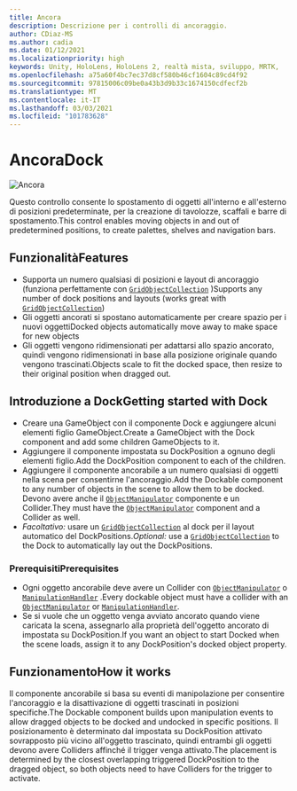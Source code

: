 ```yaml
---
title: Ancora
description: Descrizione per i controlli di ancoraggio.
author: CDiaz-MS
ms.author: cadia
ms.date: 01/12/2021
ms.localizationpriority: high
keywords: Unity, HoloLens, HoloLens 2, realtà mista, sviluppo, MRTK,
ms.openlocfilehash: a75a60f4bc7ec37d8cf580b46cf1604c89cd4f92
ms.sourcegitcommit: 97815006c09be0a43b3d9b33c1674150cdfecf2b
ms.translationtype: MT
ms.contentlocale: it-IT
ms.lasthandoff: 03/03/2021
ms.locfileid: "101783628"
---
```

# <a name="dock"></a><span data-ttu-id="7cc75-104">Ancora</span><span class="sxs-lookup"><span data-stu-id="7cc75-104">Dock</span></span>

![Ancora](../images/dock/MRTK_UX_Dock_Main.png)

<span data-ttu-id="7cc75-106">Questo controllo consente lo spostamento di oggetti all'interno e all'esterno di posizioni predeterminate, per la creazione di tavolozze, scaffali e barre di spostamento.</span><span class="sxs-lookup"><span data-stu-id="7cc75-106">This control enables moving objects in and out of predetermined positions, to create palettes, shelves and navigation bars.</span></span>

## <a name="features"></a><span data-ttu-id="7cc75-107">Funzionalità</span><span class="sxs-lookup"><span data-stu-id="7cc75-107">Features</span></span>

- <span data-ttu-id="7cc75-108">Supporta un numero qualsiasi di posizioni e layout di ancoraggio (funziona perfettamente con [`GridObjectCollection`](xref:Microsoft.MixedReality.Toolkit.Utilities.GridObjectCollection) )</span><span class="sxs-lookup"><span data-stu-id="7cc75-108">Supports any number of dock positions and layouts (works great with [`GridObjectCollection`](xref:Microsoft.MixedReality.Toolkit.Utilities.GridObjectCollection))</span></span>
- <span data-ttu-id="7cc75-109">Gli oggetti ancorati si spostano automaticamente per creare spazio per i nuovi oggetti</span><span class="sxs-lookup"><span data-stu-id="7cc75-109">Docked objects automatically move away to make space for new objects</span></span>
- <span data-ttu-id="7cc75-110">Gli oggetti vengono ridimensionati per adattarsi allo spazio ancorato, quindi vengono ridimensionati in base alla posizione originale quando vengono trascinati.</span><span class="sxs-lookup"><span data-stu-id="7cc75-110">Objects scale to fit the docked space, then resize to their original position when dragged out.</span></span>

## <a name="getting-started-with-dock"></a><span data-ttu-id="7cc75-111">Introduzione a Dock</span><span class="sxs-lookup"><span data-stu-id="7cc75-111">Getting started with Dock</span></span>

- <span data-ttu-id="7cc75-112">Creare una GameObject con il componente Dock e aggiungere alcuni elementi figlio GameObject.</span><span class="sxs-lookup"><span data-stu-id="7cc75-112">Create a GameObject with the Dock component and add some children GameObjects to it.</span></span>
- <span data-ttu-id="7cc75-113">Aggiungere il componente impostata su DockPosition a ognuno degli elementi figlio.</span><span class="sxs-lookup"><span data-stu-id="7cc75-113">Add the DockPosition component to each of the children.</span></span>
- <span data-ttu-id="7cc75-114">Aggiungere il componente ancorabile a un numero qualsiasi di oggetti nella scena per consentirne l'ancoraggio.</span><span class="sxs-lookup"><span data-stu-id="7cc75-114">Add the Dockable component to any number of objects in the scene to allow them to be docked.</span></span> <span data-ttu-id="7cc75-115">Devono avere anche il [`ObjectManipulator`](xref:Microsoft.MixedReality.Toolkit.UI.ObjectManipulator) componente e un Collider.</span><span class="sxs-lookup"><span data-stu-id="7cc75-115">They must have the [`ObjectManipulator`](xref:Microsoft.MixedReality.Toolkit.UI.ObjectManipulator) component and a Collider as well.</span></span>
- <span data-ttu-id="7cc75-116">*Facoltativo:* usare un [`GridObjectCollection`](xref:Microsoft.MixedReality.Toolkit.Utilities.GridObjectCollection) al dock per il layout automatico del DockPositions.</span><span class="sxs-lookup"><span data-stu-id="7cc75-116">*Optional:* use a [`GridObjectCollection`](xref:Microsoft.MixedReality.Toolkit.Utilities.GridObjectCollection) to the Dock to automatically lay out the DockPositions.</span></span>

### <a name="prerequisites"></a><span data-ttu-id="7cc75-117">Prerequisiti</span><span class="sxs-lookup"><span data-stu-id="7cc75-117">Prerequisites</span></span>

- <span data-ttu-id="7cc75-118">Ogni oggetto ancorabile deve avere un Collider con [`ObjectManipulator`](xref:Microsoft.MixedReality.Toolkit.UI.ObjectManipulator) o [`ManipulationHandler`](xref:Microsoft.MixedReality.Toolkit.UI.ManipulationHandler) .</span><span class="sxs-lookup"><span data-stu-id="7cc75-118">Every dockable object must have a collider with an [`ObjectManipulator`](xref:Microsoft.MixedReality.Toolkit.UI.ObjectManipulator) or [`ManipulationHandler`](xref:Microsoft.MixedReality.Toolkit.UI.ManipulationHandler).</span></span>
- <span data-ttu-id="7cc75-119">Se si vuole che un oggetto venga avviato ancorato quando viene caricata la scena, assegnarlo alla proprietà dell'oggetto ancorato di impostata su DockPosition.</span><span class="sxs-lookup"><span data-stu-id="7cc75-119">If you want an object to start Docked when the scene loads, assign it to any DockPosition's docked object property.</span></span>

## <a name="how-it-works"></a><span data-ttu-id="7cc75-120">Funzionamento</span><span class="sxs-lookup"><span data-stu-id="7cc75-120">How it works</span></span>

<span data-ttu-id="7cc75-121">Il componente ancorabile si basa su eventi di manipolazione per consentire l'ancoraggio e la disattivazione di oggetti trascinati in posizioni specifiche.</span><span class="sxs-lookup"><span data-stu-id="7cc75-121">The Dockable component builds upon manipulation events to allow dragged objects to be docked and undocked in specific positions.</span></span> <span data-ttu-id="7cc75-122">Il posizionamento è determinato dal impostata su DockPosition attivato sovrapposto più vicino all'oggetto trascinato, quindi entrambi gli oggetti devono avere Colliders affinché il trigger venga attivato.</span><span class="sxs-lookup"><span data-stu-id="7cc75-122">The placement is determined by the closest overlapping triggered DockPosition to the dragged object, so both objects need to have Colliders for the trigger to activate.</span></span>
